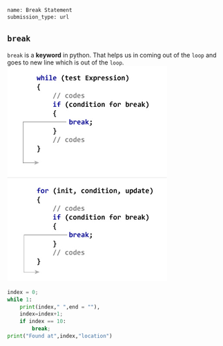 ```ngMeta
name: Break Statement
submission_type: url
```

## `break`

`break` is a **keyword** in python. That helps us in coming out of the `loop` and goes to new line which is out of the `loop`.
![Mobile Video Recorder](assets/how-break-statement-works.jpg)

```python
index = 0;  
while 1:  
    print(index," ",end = ""),  
    index=index+1;  
    if index == 10:  
        break;  
print("Found at",index,"location")
 ```
